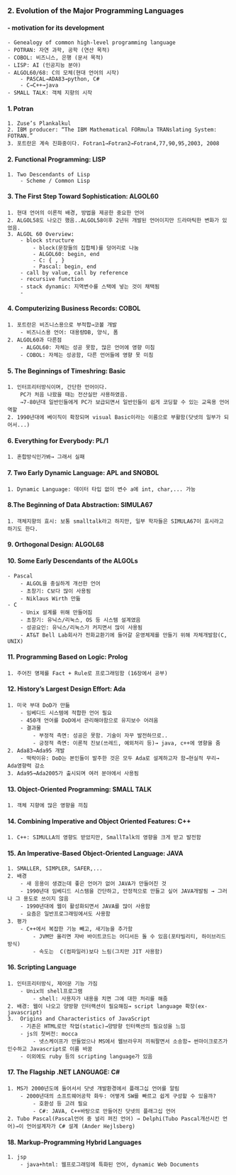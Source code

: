 ### 2. Evolution of the Major Programming Languages

#### - motivation for its development
    - Genealogy of common high-level programming language
    - POTRAN: 자연 과학, 공학 (연산 목적)
    - COBOL: 비즈니스, 은행 (문서 목적)
    - LISP: AI (인공지능 분야)
    - ALGOL60/68: C의 모체(현대 언어의 시작)
        - PASCAL→ADA83→python, C#
        - C→C++→java
    - SMALL TALK: 객체 지향의 시작
    
#### 1. Potran
    1. Zuse’s Plankalkul
    2. IBM producer: “The IBM Mathematical FORmula TRANslating System: FOTRAN.”
    3. 포트란은 계속 진화중이다. Fotran1→Fotran2→Fotran4,77,90,95,2003, 2008
        
#### 2. Functional Programming: LISP
    1. Two Descendants of Lisp
        - Scheme / Common Lisp

#### 3. The First Step Toward Sophistication: ALGOL60
    1. 현대 언어의 이론적 배경, 방법을 제공한 중요한 언어
    2. ALGOL58도 나오긴 했음..ALGOL58이후 2년뒤 개발된 언어이지만 드라마틱한 변화가 있었음.
    3. ALGOL 60 Overview: 
        - block structure
            - block(문장들의 집합체)를 덩어리로 나눔
            - ALGOL60: begin, end
            - C: { , }
            - Pascal: begin, end
        - call by value, call by reference
        - recursive function
        - stack dynamic: 지역변수를 스택에 넣는 것이 채택됨
        - 
#### 4. Computerizing Business Records: COBOL
    1. 포트란은 비즈니스용으로 부적합→코볼 개발
        - 비즈니스용 언어: 대용량DB, 양식, 폼
    2. ALGOL60과 다른점
        - ALGOL60: 자체는 성공 못함, 많은 언어에 영향 미침
        - COBOL: 자체는 성공함, 다른 언어들에 영향 못 미침

#### 5. The Beginnings of Timeshring: Basic
    1. 인터프리터방식이며, 간단한 언어이다.
        PC가 처음 나왔을 때는 전산실만 사용하였음.
        →7-80년대 일반인들에게 PC가 보급되면서 일반인들이 쉽게 코딩할 수 있는 교육용 언어 역할
    2. 1990년대에 베이직이 확장되며 visual Basic이라는 이름으로 부활함(닷넷의 일부가 되어서...)

#### 6. Everything for Everybody: PL/1
    1. 혼합방식인가봐→ 그래서 실패
    
#### 7. Two Early Dynamic Language:  APL and SNOBOL
    1. Dynamic Language: 데이터 타입 없이 변수 a에 int, char,... 가능
    
#### 8.The Beginning of Data Abstraction: SIMULA67
    1. 객체지향의 효시: 보통 smalltalk라고 하지만, 일부 학자들은 SIMULA67이 효시라고 하기도 한다.

#### 9. Orthogonal Design: ALGOL68
#### 10. Some Early Descendants of the ALGOLs
    - Pascal
        - ALGOL을 충실하게 개선한 언어
        - 초창기: C보다 많이 사용됨
        - Niklaus Wirth 만듦
    - C
        - Unix 설계를 위해 만들어짐
        - 초창기: 유닉스/리눅스, OS 등 시스템 설계였음
        - 성공요인: 유닉스/리눅스가 커지면서 많이 사용됨
        - AT&T Bell Lab회사가 전화교환기에 들어갈 운영체제를 만들기 위해 자체개발함(C, UNIX)
    
#### 11. Programming Based on Logic: Prolog
    1. 주어진 명제를 Fact + Rule로 프로그래밍함 (16장에서 공부)

#### 12. History’s Largest Design Effort: Ada
    1. 미국 부대 DoD가 만듦
        - 임베디드 시스템에 적합한 언어 필요
        - 450개 언어를 DoD에서 관리해야함으로 유지보수 어려움
        - 결과물
            - 부정적 측면: 성공은 못함. 기술이 자꾸 발전하므로..
            - 긍정적 측면: 이론적 진보(쓰레드, 예외처리 등)→ java, c++에 영향을 줌
    2. Ada83→Ada95 개발
        - 떡락이유: DoD는 본인들이 발주한 것은 모두 Ada로 설계하고자 함→현실적 무리→ Ada영향력 감소
    3. Ada95→Ada2005가 출시되며 여러 분야에서 사용됨
   
#### 13. Object-Oriented Programming: SMALL TALK
    1. 객체 지향에 많은 영향을 끼침
#### 14. Combining Imperative and Object Oriented Features: C++
    1. C++: SIMULLA의 영향도 받았지만, SmallTalk의 영향을 크게 받고 발전함

#### 15. An Imperative-Based Object-Oriented Language: JAVA
    1. SMALLER, SIMPLER, SAFER,...
    2. 배경
        - 새 응용이 생겼는데 좋은 언어가 없어 JAVA가 만들어진 것
        - 1990년대 임베디드 시스템을 간단하고, 안정적으로 만들고 싶어 JAVA개발됨 → 그러나 그 용도로 쓰이지 않음
        - 1990년대에 웹이 활성화되면서 JAVA를 많이 사용함
        - 요즘은 일반프로그래밍에서도 사용함
    3. 평가
        - C++에서 복잡한 기능 빼고, 새기능을 추가함
            - JVM만 올리면 자바 바이트코드는 어디서든 돌 수 있음(포타빌리티, 하이브리드 방식)
            - 속도는  C(컴파일러)보다 느림(그치만 JIT 사용함)

#### 16. Scripting Language
    1. 인터프리터방식, 제어문 기능 가짐
        - Unix의 shell프로그램
            - shell: 사용자가 내용을 치면 그에 대한 처리를 해줌
    2. 배경: 웹이 나오고 양방향 인터랙션이 필요해짐→ script language 확장(ex- javascript)
    3.  Origins and Characteristics of JavaScript
        - 기존은 HTML로만 작업(static)→양방향 인터랙션의 필요성을 느낌
        - js의 첫버전: mocca
            - 넷스케이프가 만들었으나 MS에서 웹브라우저 끼워팔면서 소송함→ 썬마이크로즈가 인수하고 Javascript로 이름 바꿈
        - 이외에도 ruby 등의 scripting language가 있음
        
#### 17. The Flagship .NET LANGUAGE: C#
    1. MS가 2000년도에 들어서서 닷넷 개발환경에서 플래그십 언어를 알림
        - 2000년대의 소프트웨어공학 화두: 어떻게 SW를 빠르고 쉽게 구성할 수 있을까?
            - 호환성 등 고려 필요
            - C#: JAVA, C++바탕으로 만들어진 닷넷의 플래그십 언어
    2. Tubo Pascal(Pascal언어 중 널리 퍼진 언어) → Delphi(Tubo Pascal개선시킨 언어)→이 언어설계자가 C# 설계 (Ander Hejlsberg)

#### 18. Markup-Programming Hybrid Languages
    1. jsp
        - java+html: 웹프로그래밍에 특화된 언어, dynamic Web Documents
